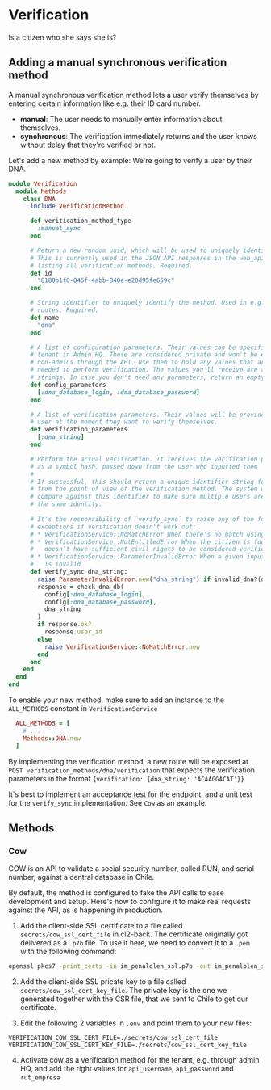# Verification

Is a citizen who she says she is?

## Adding a manual synchronous verification method

A manual synchronous verification method lets a user verify themselves by entering certain information like e.g. their ID card number.

* **manual**: The user needs to manually enter information about themselves.
* **synchronous**: The verification immediately returns and the user knows without delay that they're verified or not.

Let's add a new method by example: We're going to verify a user by their DNA.

```ruby
module Verification
  module Methods
    class DNA
      include VerificationMethod

      def veritication_method_type
        :manual_sync
      end

      # Return a new random uuid, which will be used to uniquely identify the method.
      # This is currently used in the JSON API responses in the web_api, when
      # listing all verification methods. Required.
      def id
        "8180b1f0-045f-4abb-840e-e28d95fe659c"
      end

      # String identifier to uniquely identify the method. Used in e.g. the
      # routes. Required.
      def name
        "dna"
      end

      # A list of configuration parameters. Their values can be specified per
      # tenant in Admin HQ. These are considered private and won't be exposed to
      # non-admins through the API. Use them to hold any values that are
      # needed to perform verification. The values you'll receive are always
      # strings. In case you don't need any parameters, return an empty array.
      def config_parameters
        [:dna_database_login, :dna_database_password]
      end

      # A list of verification parameters. Their values will be provided by the
      # user at the moment they want to verify themselves. 
      def verification_parameters
        [:dna_string]
      end

      # Perform the actual verification. It receives the verification parameters
      # as a symbol hash, passed down from the user who inputted them
      # 
      # If successful, this should return a unique identifier string for the user
      # from the point of view of the verification method. The system will
      # compare against this identifier to make sure multiple users aren't using
      # the same identity.
      
      # It's the responsibility of `verify_sync` to raise any of the following
      # exceptions if verification doesn't work out:
      # * VerificationService::NoMatchError When there's no match using the method
      # * VerificationService::NotEntitledError When the citizen is found, but 
      #   doesn't have sufficient civil rights to be considered verified
      # * VerificationService::ParameterInvalidError When a given input parameter 
      #   is invalid
      def verify_sync dna_string:
        raise ParameterInvalidError.new("dna_string") if invalid_dna?(dna_string)
        response = check_dna_db(
          config[:dna_database_login],
          config[:dna_database_password],
          dna_string
        )
        if response.ok?
          response.user_id
        else
          raise VerificationService::NoMatchError.new
        end
      end
    end
  end
end
```

To enable your new method, make sure to add an instance to the `ALL_METHODS` constant in `VerificationService`

```ruby
  ALL_METHODS = [
    # ...
    Methods::DNA.new
  ]
```

By implementing the verification method, a new route will be exposed at `POST verification_methods/dna/verification` that expects the verification parameters in the format `{verification: {dna_string: 'ACAAGGACAT'}}`

It's best to implement an acceptance test for the endpoint, and a unit test for the `verify_sync` implementation. See `Cow` as an example.


## Methods

### Cow

COW is an API to validate a social security number, called RUN, and serial number, against a central database in Chile.

By default, the method is configured to fake the API calls to ease development and setup. Here's how to configure it to make real requests against the API, as is happening in production.

1) Add the client-side SSL certificate to a file called `secrets/cow_ssl_cert_file` in cl2-back. The certificate originally got delivered as a `.p7b` file. To use it here, we need to convert it to a `.pem` with the following command:
```sh
openssl pkcs7 -print_certs -in im_penalolen_ssl.p7b -out im_penalolen_ssl.pem
```
2) Add the client-side SSL pricate key to a file called `secrets/cow_ssl_cert_key_file`. The private key is the one we generated together with the CSR file, that we sent to Chile to get our certificate.

3) Edit the following 2 variables in `.env` and point them to your new files:
```
VERIFICATION_COW_SSL_CERT_FILE=./secrets/cow_ssl_cert_file
VERIFICATION_COW_SSL_CERT_KEY_FILE=./secrets/cow_ssl_cert_key_file
```

4) Activate cow as a verification method for the tenant, e.g. through admin HQ, and add the right values for `api_username`, `api_password` and `rut_empresa`